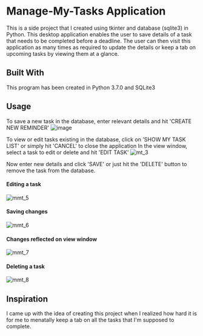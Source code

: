 # Manage-My-Tasks Application
This is a side project that I created using tkinter and database (sqlite3) in Python. This desktop application enables the user to save details of a task that needs to be completed before a deadline. The user can then visit this application as many times as required to update the details or keep a tab on upcoming tasks by viewing them at a glance.
## Built With
This program has been created in Python 3.7.0 and SQLite3
## Usage
To save a new task in the database, enter relevant details and hit 'CREATE NEW REMINDER'
![image](https://user-images.githubusercontent.com/55396033/65837735-c728ba00-e2af-11e9-8361-4bd16cbef1ec.png)

To view or edit tasks existing in the database, click on 'SHOW MY TASK LIST' or simply hit 'CANCEL' to close the application
In the view window, select a task to edit or delete and hit 'EDIT TASK'
![mt_3](https://user-images.githubusercontent.com/55396033/65909105-b5f9af00-e37c-11e9-916d-fee4edcb3250.png)

Now enter new details and click 'SAVE' or just hit the 'DELETE' button to remove the task from the database.
#### Editing a task
![mmt_5](https://user-images.githubusercontent.com/55396033/65909236-083ad000-e37d-11e9-8dbe-b11c40a543ae.png)
#### Saving changes
![mmt_6](https://user-images.githubusercontent.com/55396033/65909243-0cff8400-e37d-11e9-8034-46713d5b2649.png)
#### Changes reflected on view window
![mmt_7](https://user-images.githubusercontent.com/55396033/65909262-125cce80-e37d-11e9-9acc-736added484e.png)
#### Deleting a task
![mmt_8](https://user-images.githubusercontent.com/55396033/65909270-17218280-e37d-11e9-93f6-143575a2c22c.png)
## Inspiration
I came up with the idea of creating this project when I realized how hard it is for me to menatally keep a tab on all the tasks that I'm supposed to complete. 
